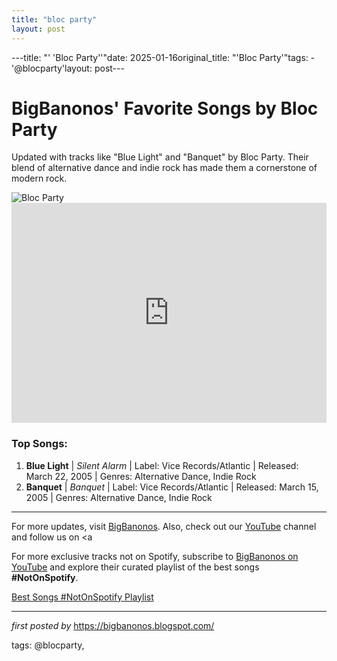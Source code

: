 ```yaml
---
title: "bloc party"
layout: post
---
```

---title: "' 'Bloc Party''"date: 2025-01-16original_title: "'Bloc Party'"tags:  - '@blocparty'layout: post---<!-- Title of the Post --><h1>BigBanonos' Favorite Songs by Bloc Party</h1> <!-- Introductory Text --><p>Updated with tracks like "Blue Light" and "Banquet" by Bloc Party. Their blend of alternative dance and indie rock has made them a cornerstone of modern rock.</p> <!-- Featured Image --><div> <img src="https://i.scdn.co/image/ab67616d0000b273a8bda1a69a570b86793798d6" alt="Bloc Party"></div> <!-- Spotify Playlist Embed --><div> <iframe src="https://open.spotify.com/embed/playlist/2quzE1yo8zSVq8dsuAkeOS?utm_source=generator" width="100%" height="352" frameborder="0" allowfullscreen="" allow="autoplay; clipboard-write; encrypted-media; fullscreen; picture-in-picture" loading="lazy"></iframe></div> <!-- Song Information --><h3>Top Songs:</h3><ol> <li><strong>Blue Light</strong> | <em>Silent Alarm</em> | Label: Vice Records/Atlantic | Released: March 22, 2005 | Genres: Alternative Dance, Indie Rock</li> <li><strong>Banquet</strong> | <em>Banquet</em> | Label: Vice Records/Atlantic | Released: March 15, 2005 | Genres: Alternative Dance, Indie Rock</li></ol> <!-- Footer Links --><hr /><p>For more updates, visit <a href="https://bigbanonos.blogspot.com/" target="_blank">BigBanonos</a>. Also, check out our <a href="https://www.youtube.com/@BigBanonos" target="_blank">YouTube</a> channel and follow us on <a <!--Subscribe and Playlist Links--><div>    <p>For more exclusive tracks not on Spotify, subscribe to <a href="https://www.youtube.com/@BigBanonos" target="_blank">BigBanonos on YouTube</a> and explore their curated playlist of the best songs <strong>#NotOnSpotify</strong>.</p>    <p><a href="https://www.youtube.com/playlist?list=PLtuNtuTatqI0kFahUCbtbfenC_ET5O_tr" target="_blank">Best Songs #NotOnSpotify Playlist<br /></a></p></div><hr /><p><em>first posted by</em> <a href="https://bigbanonos.blogspot.com/" rel="noopener" target="_new">https://bigbanonos.blogspot.com/</a></p><p>tags: @blocparty,</p>